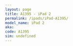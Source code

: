 ```yaml
---
layout: page
title: A1395 - iPad 2
permalink: /ipads/iPad-A1395/
model_name: iPad 2
aka: 
code: A1395
sim: undefined
---
```

